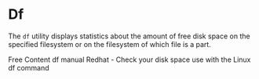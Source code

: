 # Df

The `df` utility displays statistics about the amount of free disk space on the specified filesystem or on the filesystem of which file is a part.

<ResourceGroupTitle>Free Content</ResourceGroupTitle>
<BadgeLink badgeText='Read' colorScheme='yellow' href='https://man7.org/linux/man-pages/man1/df.1.html'>df manual</BadgeLink>
<BadgeLink badgeText='Read' colorScheme='yellow' href='https://www.redhat.com/sysadmin/Linux-df-command'>Redhat - Check your disk space use with the Linux df command</BadgeLink>
